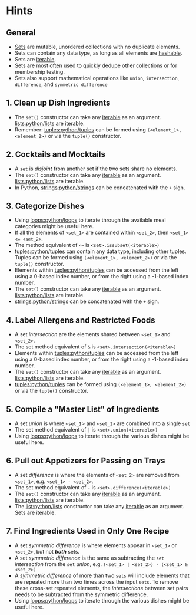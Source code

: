 # Hints

## General

- [Sets][sets] are mutable, unordered collections with no duplicate elements.
- Sets can contain any data type, as long as all elements are [hashable][hashable].
- Sets are [iterable][iterable].
- Sets are most often used to quickly dedupe other collections or for membership testing.
- Sets also support mathematical operations like `union`, `intersection`, `difference`, and `symmetric difference`

## 1. Clean up Dish Ingredients

- The `set()` constructor can take any [iterable][iterable] as an argument. [lists:python/lists](https://exercism.lol/tracks/python/concepts/lists) are iterable.
- Remember: [tuples:python/tuples](https://exercism.lol/tracks/python/concepts/tuples) can be formed using `(<element_1>, <element_2>)` or via the `tuple()` constructor.

## 2. Cocktails and Mocktails

- A `set` is _disjoint_ from another set if the two sets share no elements.
- The `set()` constructor can take any [iterable][iterable] as an argument. [lists:python/lists](https://exercism.lol/tracks/python/concepts/lists) are iterable.
- In Python, [strings:python/strings](https://exercism.lol/tracks/python/concepts/strings) can be concatenated with the `+` sign.

## 3. Categorize Dishes

- Using [loops:python/loops](https://exercism.lol/tracks/python/concepts/loops) to iterate through the available meal categories might be useful here.
- If all the elements of `<set_1>` are contained within `<set_2>`, then `<set_1> <= <set_2>`.
- The method equivalent of `<=` is `<set>.issubset(<iterable>)`
- [tuples:python/tuples](https://exercism.lol/tracks/python/concepts/tuples) can contain any data type, including other tuples.  Tuples can be formed using `(<element_1>, <element_2>)` or via the `tuple()` constructor.
- Elements within [tuples:python/tuples](https://exercism.lol/tracks/python/concepts/tuples) can be accessed from the left using a 0-based index number, or from the right using a -1-based index number.
- The `set()` constructor can take any [iterable][iterable] as an argument.  [lists:python/lists](https://exercism.lol/tracks/python/concepts/lists) are iterable.
- [strings:python/strings](https://exercism.lol/tracks/python/concepts/strings) can be concatenated with the `+` sign.

## 4. Label Allergens and Restricted Foods

- A set _intersection_ are the elements shared between `<set_1>` and `<set_2>`.
- The set method equivalent of `&` is `<set>.intersection(<iterable>)`
- Elements within [tuples:python/tuples](https://exercism.lol/tracks/python/concepts/tuples) can be accessed from the left using a 0-based index number, or from the right using a -1-based index number.
- The `set()` constructor can take any [iterable][iterable] as an argument.  [lists:python/lists](https://exercism.lol/tracks/python/concepts/lists) are iterable.
- [tuples:python/tuples](https://exercism.lol/tracks/python/concepts/tuples) can be formed using `(<element_1>, <element_2>)` or via the `tuple()` constructor.

## 5. Compile a "Master List" of Ingredients

- A set _union_ is where `<set_1`> and `<set_2>`  are combined into a single `set`
- The set method equivalent of `|` is `<set>.union(<iterable>)`
- Using [loops:python/loops](https://exercism.lol/tracks/python/concepts/loops) to iterate through the various dishes might be useful here.

## 6. Pull out Appetizers for Passing on Trays

- A set _difference_ is where the elements of  `<set_2>`  are removed from `<set_1>`, e.g. `<set_1> - <set_2>`.
- The set method equivalent of `-` is `<set>.difference(<iterable>)`
- The `set()` constructor can take any [iterable][iterable] as an argument. [lists:python/lists](https://exercism.lol/tracks/python/concepts/lists) are iterable.
- The [list:python/lists](https://exercism.lol/tracks/python/concepts/lists) constructor can take any [iterable][iterable] as an argument. Sets are iterable.

## 7. Find Ingredients Used in Only One Recipe

- A set _symmetric difference_ is where  elements appear in `<set_1>` or `<set_2>`, but not **_both_** sets.
- A set _symmetric difference_ is the same as subtracting the `set` _intersection_ from the `set` _union_, e.g. `(<set_1> | <set_2>) - (<set_1> & <set_2>)`
- A _symmetric difference_ of more than two `sets` will include elements that are repeated more than two times across the input `sets`.  To remove these cross-set repeated elements, the _intersections_ between set pairs needs to be subtracted from the symmetric difference.
- Using [loops:python/loops](https://exercism.lol/tracks/python/concepts/loops) to iterate through the various dishes might be useful here.


[hashable]: https://docs.python.org/3.7/glossary.html#term-hashable
[iterable]: https://docs.python.org/3/glossary.html#term-iterable
[sets]: https://docs.python.org/3/tutorial/datastructures.html#sets